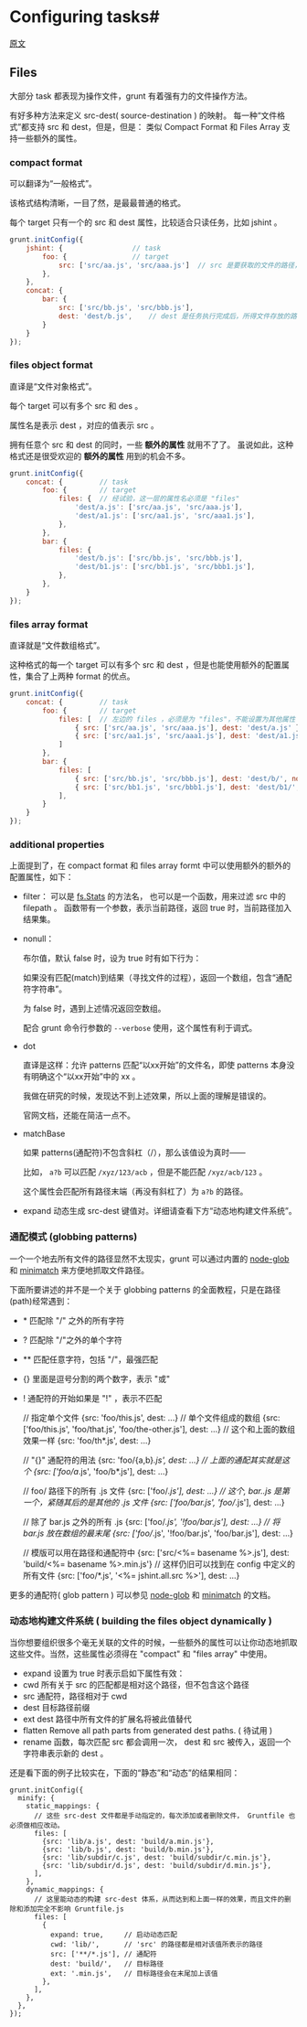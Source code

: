 # Configuring tasks#

[原文](http://gruntjs.com/configuring-tasks)


## Files   
大部分 task 都表现为操作文件，grunt 有着强有力的文件操作方法。
    
有好多种方法来定义 src-dest( source-destination ) 的映射。
每一种“文件格式”都支持 src 和 dest，但是，但是：
类似 Compact Format 和 Files Array 支持一些额外的属性。

### compact format

可以翻译为“一般格式”。

该格式结构清晰，一目了然，是最最普通的格式。

每个 target 只有一个的 src 和 dest 属性，比较适合只读任务，比如 jshint 。

```js
grunt.initConfig({
    jshint: {                 // task
        foo: {                // target
            src: ['src/aa.js', 'src/aaa.js']  // src 是要获取的文件的路径，数组
        },
    },
    concat: {
        bar: {
            src: ['src/bb.js', 'src/bbb.js'],
            dest: 'dest/b.js',    // dest 是任务执行完成后，所得文件存放的路径
        }
    }
});
```

### files object format

直译是“文件对象格式”。

每个 target 可以有多个 src 和 des 。

属性名是表示 dest ，对应的值表示 src 。

拥有任意个 src 和 dest 的同时，一些 **额外的属性** 就用不了了。
虽说如此，这种格式还是很受欢迎的 **额外的属性** 用到的机会不多。

```js
grunt.initConfig({
    concat: {         // task
        foo: {        // target 
            files: {  // 经试验，这一层的属性名必须是 "files"
                'dest/a.js': ['src/aa.js', 'src/aaa.js'],
                'dest/a1.js': ['src/aa1.js', 'src/aaa1.js'],
            },
        },
        bar: {
            files: {
                'dest/b.js': ['src/bb.js', 'src/bbb.js'],
                'dest/b1.js': ['src/bb1.js', 'src/bbb1.js'],
            },
        },
    }
});
```

### files array format

直译就是“文件数组格式”。

这种格式的每一个 target 可以有多个 src 和 dest ，但是也能使用额外的配置属性，集合了上两种 format 的优点。

```js
grunt.initConfig({
    concat: {         // task
        foo: {        // target
            files: [  // 左边的 files ，必须是为 "files"，不能设置为其他属性
                { src: ['src/aa.js', 'src/aaa.js'], dest: 'dest/a.js' },
                { src: ['src/aa1.js', 'src/aaa1.js'], dest: 'dest/a1.js' },
            ]
        },
        bar: {
            files: [
                { src: ['src/bb.js', 'src/bbb.js'], dest: 'dest/b/', nonull: true },      // 这里用到了 nonull
                { src: ['src/bb1.js', 'src/bbb1.js'], dest: 'dest/b1/', filter: 'isFile' },//filter
            ],
        }
    }
});
```

### additional properties
上面提到了，在 compact format 和 files array formt 中可以使用额外的额外的配置属性，如下：

+ filter：
    可以是 [fs.Stats](http://nodejs.org/docs/latest/api/fs.html#fs_class_fs_stats) 的方法名，
    也可以是一个函数，用来过滤 src 中的 filepath 。
    函数带有一个参数，表示当前路径，返回 true 时，当前路径加入结果集。

+ nonull：

    布尔值，默认 false 时，设为 true 时有如下行为：

    如果没有匹配(match)到结果（寻找文件的过程），返回一个数组，包含“通配符字符串”。

    为 false 时，遇到上述情况返回空数组。

    配合 grunt 命令行参数的 `--verbose` 使用，这个属性有利于调式。

+ dot
    
    直译是这样：允许 patterns 匹配“以xx开始”的文件名，即使 patterns 本身没有明确这个“以xx开始”中的 xx 。

    我做在研究的时候，发现达不到上述效果，所以上面的理解是错误的。

    官网文档，还能在简洁一点不。


+ matchBase
    
    如果 patterns(通配符)不包含斜杠（/），那么该值设为真时——

    比如， `a?b` 可以匹配 `/xyz/123/acb` ，但是不能匹配 `/xyz/acb/123` 。

    这个属性会匹配所有路径末端（再没有斜杠了）为 `a?b` 的路径。


+ expand
    动态生成 src-dest 键值对。详细请查看下方“动态地构建文件系统”。

### 通配模式 (globbing patterns)
一个一个地去所有文件的路径显然不太现实，grunt 可以通过内置的 [node-glob](https://github.com/isaacs/node-glob) 和 [minimatch](https://github.com/isaacs/minimatch) 来方便地抓取文件路径。

下面所要讲述的并不是一个关于 globbing patterns 的全面教程，只是在路径(path)经常遇到：
+ \*  匹配除 "/" 之外的所有字符
+ ?   匹配除 "/"之外的单个字符
+ **  匹配任意字符，包括 "/"，最强匹配
+ {}  里面是逗号分割的两个数字，表示 "或"
+ !   通配符的开始如果是 "!" ，表示不匹配

    // 指定单个文件
    {src: 'foo/this.js', dest: ...}
    // 单个文件组成的数组
    {src: ['foo/this.js', 'foo/that.js', 'foo/the-other.js'], dest: ...}
    // 这个和上面的数组效果一样
    {src: 'foo/th*.js', dest: ...}

    // "{}" 通配符的用法
    {src: 'foo/{a,b}*.js', dest: ...}
    // 上面的通配其实就是这个
    {src: ['foo/a*.js', 'foo/b*.js'], dest: ...}

    // foo/ 路径下的所有 .js 文件
    {src: ['foo/*.js'], dest: ...}
    // 这个, bar..js 是第一个，紧随其后的是其他的 .js 文件
    {src: ['foo/bar.js', 'foo/*.js'], dest: ...}

    // 除了 bar.js 之外的所有 .js 
    {src: ['foo/*.js', '!foo/bar.js'], dest: ...}
    // 将 bar.js 放在数组的最末尾
    {src: ['foo/*.js', '!foo/bar.js', 'foo/bar.js'], dest: ...}

    // 模版可以用在路径和通配符中
    {src: ['src/<%= basename %>.js'], dest: 'build/<%= basename %>.min.js'}
    // 这样仍旧可以找到在 config 中定义的所有文件
    {src: ['foo/*.js', '<%= jshint.all.src %>'], dest: ...}

更多的通配符( glob pattern ) 可以参见 [node-glob](https://github.com/isaacs/node-glob) 和 [minimatch](https://github.com/isaacs/minimatch) 的文档。

### 动态地构建文件系统 ( building the files object dynamically )

当你想要组织很多个毫无关联的文件的时候，一些额外的属性可以让你动态地抓取这些文件。当然，这些属性必须得在 "compact" 和 "files array" 中使用。
+ expand 设置为 true 时表示启如下属性有效：
+ cwd 所有关于 src 的匹配都是相对这个路径，但不包含这个路径
+ src 通配符，路径相对于 cwd
+ dest 目标路径前缀
+ ext dest 路径中所有文件的扩展名将被此值替代
+ flatten Remove all path parts from generated dest paths. ( 待试用 )
+ rename 函数，每次匹配 src 都会调用一次， dest 和 src 被传入，返回一个字符串表示新的 dest 。

还是看下面的例子比较实在，下面的“静态”和“动态”的结果相同：

    grunt.initConfig({
      minify: {
        static_mappings: {
          // 这些 src-dest 文件都是手动指定的，每次添加或者删除文件， Gruntfile 也必须做相应改动。
          files: [
            {src: 'lib/a.js', dest: 'build/a.min.js'},
            {src: 'lib/b.js', dest: 'build/b.min.js'},
            {src: 'lib/subdir/c.js', dest: 'build/subdir/c.min.js'},
            {src: 'lib/subdir/d.js', dest: 'build/subdir/d.min.js'},
          ],
        },
        dynamic_mappings: {
          // 这里能动态的构建 src-dest 体系，从而达到和上面一样的效果，而且文件的删除和添加完全不影响 Gruntfile.js
          files: [
            {
              expand: true,     // 启动动态匹配
              cwd: 'lib/',      // 'src' 的路径都是相对该值所表示的路径
              src: ['**/*.js'], // 通配符
              dest: 'build/',   // 目标路径
              ext: '.min.js',   // 目标路径会在末尾加上该值
            },
          ],
        },
      },
    });